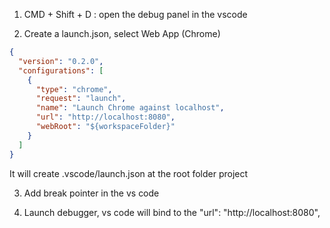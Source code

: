 1. CMD + Shift + D : open the debug panel in the vscode

2. Create a launch.json, select Web App (Chrome)

```json
{
  "version": "0.2.0",
  "configurations": [
    {
      "type": "chrome",
      "request": "launch",
      "name": "Launch Chrome against localhost",
      "url": "http://localhost:8080",
      "webRoot": "${workspaceFolder}"
    }
  ]
}
```

It will create .vscode/launch.json at the root folder project

3. Add break pointer in the vs code

4. Launch debugger, vs code will bind to the "url": "http://localhost:8080",
